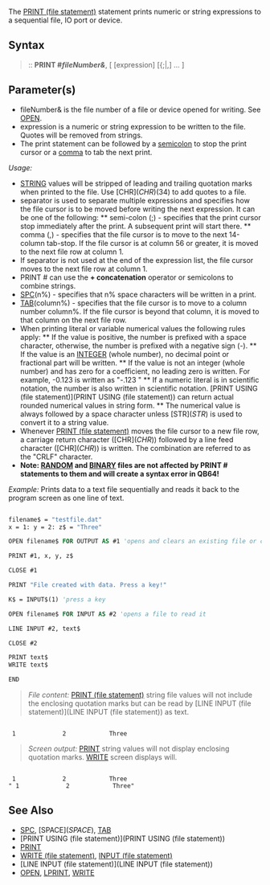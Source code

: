 The [PRINT (file statement)](PRINT (file statement)) statement prints numeric or string expressions to a sequential file, IO port or device.


## Syntax

> :: **PRINT #*fileNumber&***, [ [expression] [{;|,] ... ]


## Parameter(s)

* fileNumber& is the file number of a file or device opened for writing. See [OPEN](OPEN).
* expression is a numeric or string expression to be written to the file. Quotes will be removed from strings.
* The print statement can be followed by a [semicolon](semicolon) to stop the print cursor or a [comma](comma) to tab the next print.


*Usage:*
* [STRING](STRING) values will be stripped of leading and trailing quotation marks when printed to the file. Use [CHR$](CHR$)(34) to add quotes to a file.
* separator is used to separate multiple expressions and specifies how the file cursor is to be moved before writing the next expression. It can be one of the following:
** semi-colon (;) - specifies that the print cursor stop immediately after the print. A subsequent print will start there.
** comma (,) - specifies that the file cursor is to move to the next 14-column tab-stop. If the file cursor is at column 56 or greater, it is moved to the next file row at column 1.
* If separator is not used at the end of the expression list, the file cursor moves to the next file row at column 1.
* PRINT # can use the **+ concatenation** operator or semicolons to combine strings.
* [SPC](SPC)(n%) - specifies that n% space characters will be written in a print.
* [TAB](TAB)(column%) - specifies that the file cursor is to move to a column number column%. If the file cursor is beyond that column, it is moved to that column on the next file row.
* When printing literal or variable numerical values the following rules apply:
** If the value is positive, the number is prefixed with a space character, otherwise, the number is prefixed with a negative sign (-).
** If the value is an [INTEGER](INTEGER) (whole number), no decimal point or fractional part will be written.
** If the value is not an integer (whole number) and has zero for a coefficient, no leading zero is written. For example, -0.123 is written as "-.123 "
** If a numeric literal is in scientific notation, the number is also written in scientific notation. [PRINT USING (file statement)](PRINT USING (file statement)) can return actual rounded numerical values in string form.
** The numerical value is always followed by a space character unless [STR$](STR$) is used to convert it to a string value.
* Whenever [PRINT (file statement)](PRINT (file statement)) moves the file cursor to a new file row, a carriage return character ([CHR$](CHR$)) followed by a line feed character ([CHR$](CHR$)) is written. The combination are referred to as the "CRLF" character.
* **Note: [RANDOM](RANDOM) and [BINARY](BINARY) files are not affected by PRINT # statements to them and will create a syntax error in QB64!**


*Example:* Prints data to a text file sequentially and reads it back to the program screen as one line of text.

```vb

filename$ = "testfile.dat" 
x = 1: y = 2: z$ = "Three" 

OPEN filename$ FOR OUTPUT AS #1 'opens and clears an existing file or creates new empty file 

PRINT #1, x, y, z$ 

CLOSE #1 

PRINT "File created with data. Press a key!" 

K$ = INPUT$(1) 'press a key 

OPEN filename$ FOR INPUT AS #2 'opens a file to read it 

LINE INPUT #2, text$ 

CLOSE #2 

PRINT text$ 
WRITE text$

END 

```
>  *File content:* [PRINT (file statement)](PRINT (file statement)) string file values will not include the enclosing quotation marks but can be read by [LINE INPUT (file statement)](LINE INPUT (file statement)) as text.  

```text

 1             2            Three 
```

>  *Screen output:* [PRINT](PRINT) string values will not display enclosing quotation marks. [WRITE](WRITE) screen displays will.

```text

 1             2            Three
" 1             2            Three"

```



## See Also

* [SPC](SPC), [SPACE$](SPACE$), [TAB](TAB)
* [PRINT USING (file statement)](PRINT USING (file statement))
* [PRINT](PRINT)
* [WRITE (file statement)](WRITE (file statement)), [INPUT (file statement)](INPUT (file statement))
* [LINE INPUT (file statement)](LINE INPUT (file statement))
* [OPEN](OPEN), [LPRINT](LPRINT), [WRITE](WRITE)




